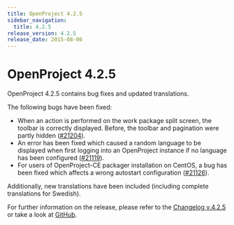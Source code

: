 ```yaml
---
title: OpenProject 4.2.5
sidebar_navigation:
  title: 4.2.5
release_version: 4.2.5
release_date: 2015-08-06
---
```


# OpenProject 4.2.5

OpenProject 4.2.5 contains bug fixes and updated translations.

The following bugs have been fixed:

  - When an action is performed on the work package split screen, the
    toolbar is correctly displayed. Before, the toolbar and pagination
    were partly hidden
    ([#21204](https://community.openproject.org/work_packages/21204)).
  - An error has been fixed which caused a random language to be
    displayed when first logging into an OpenProject instance if no
    language has been configured
    ([#21119](https://community.openproject.org/work_packages/21119)).
  - For users of OpenProject-CE packager installation on CentOS, a bug
    has been fixed which affects a wrong autostart configuration
    ([#21126](https://community.openproject.org/work_packages/21126)).

Additionally, new translations have been included (including complete
translations for Swedish).

For further information on the release, please refer to the
[Changelog v.4.2.5](https://community.openproject.org/versions/759)
or take a look at
[GitHub](https://github.com/opf/openproject/tree/v4.2.5).
